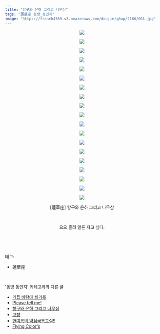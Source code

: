 ```yaml
---
title: "항구와 은하 그리고 나무삼"
tags: "蓮華座 동방_동인지"
image: "https://franch4569.s3.amazonaws.com/doujin/ghap/2160/001.jpg"
---
```

<div class="article">
<p style="text-align: center; clear: none; float: none;"><img src="{{ site.imgserver2 }}/ghap/2160/001.jpg"/></p>
<p style="text-align: center; clear: none; float: none;"><img src="{{ site.imgserver2 }}/ghap/2160/002.jpg"/></p>
<p style="text-align: center; clear: none; float: none;"><img src="{{ site.imgserver2 }}/ghap/2160/003.jpg"/></p>
<p style="text-align: center; clear: none; float: none;"><img src="{{ site.imgserver2 }}/ghap/2160/004.jpg"/></p>
<p style="text-align: center; clear: none; float: none;"><img src="{{ site.imgserver2 }}/ghap/2160/005.jpg"/></p>
<p style="text-align: center; clear: none; float: none;"><img src="{{ site.imgserver2 }}/ghap/2160/006.jpg"/></p>
<p style="text-align: center; clear: none; float: none;"><img src="{{ site.imgserver2 }}/ghap/2160/007.jpg"/></p>
<p style="text-align: center; clear: none; float: none;"><img src="{{ site.imgserver2 }}/ghap/2160/008.jpg"/></p>
<p style="text-align: center; clear: none; float: none;"><img src="{{ site.imgserver2 }}/ghap/2160/009.jpg"/></p>
<p style="text-align: center; clear: none; float: none;"><img src="{{ site.imgserver2 }}/ghap/2160/010.jpg"/></p>
<p style="text-align: center; clear: none; float: none;"><img src="{{ site.imgserver2 }}/ghap/2160/011.jpg"/></p>
<p style="text-align: center; clear: none; float: none;"><img src="{{ site.imgserver2 }}/ghap/2160/012.jpg"/></p>
<p style="text-align: center; clear: none; float: none;"><img src="{{ site.imgserver2 }}/ghap/2160/013.jpg"/></p>
<p style="text-align: center; clear: none; float: none;"><img src="{{ site.imgserver2 }}/ghap/2160/014.jpg"/></p>
<p style="text-align: center; clear: none; float: none;"><img src="{{ site.imgserver2 }}/ghap/2160/015.jpg"/></p>
<p style="text-align: center; clear: none; float: none;"><img src="{{ site.imgserver2 }}/ghap/2160/016.jpg"/></p>
<p style="text-align: center; clear: none; float: none;"><img src="{{ site.imgserver2 }}/ghap/2160/017.jpg"/></p>
<p style="text-align: center; clear: none; float: none;"><img src="{{ site.imgserver2 }}/ghap/2160/018.jpg"/></p>
<p style="text-align: center; clear: none; float: none;"><img src="{{ site.imgserver2 }}/ghap/2160/019.jpg"/></p>
<p style="text-align: center; clear: none; float: none;">[蓮華座] 항구와 은하 그리고 나무삼</p>
<p style="text-align: center; clear: none; float: none;"><br/></p>
<p style="text-align: center; clear: none; float: none;">으으 졸려 얼른 자고 싶다.</p>
<p><br/></p>
</div><br/>
<div class="tagTrail">
<p>태그: </p>
<ul>
<li>蓮華座</li>
</ul>
</div><br/>
<div class="another">
<p>'동방 동인지' 카테고리의 다른 글</p>
<ul>
<li><a href="/ghap_2162">거듭 바람에 쐐기를</a></li>
<li><a href="/ghap_2161">Please tell me!</a></li>
<li><a href="/ghap_2160">항구와 은하 그리고 나무삼</a></li>
<li><a href="/ghap_2159">고향</a></li>
<li><a href="/ghap_2156">한여름의 약점극복교실!!</a></li>
<li><a href="/ghap_2155">Flying Color's</a></li>
</ul>
</div><br/>
<div class="cb_module cb_fluid">
<div class="cb_wrt cb_profile">
</div><!-- commentList close -->
</div><br/>
